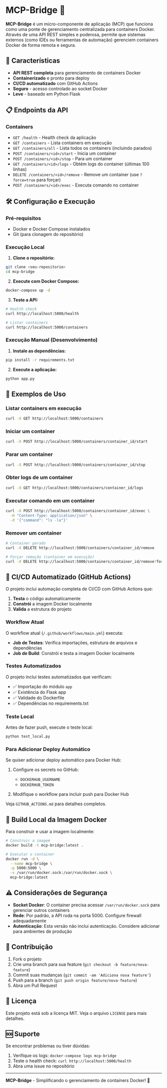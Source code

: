 # MCP-Bridge 🐳

**MCP-Bridge** é um micro-componente de aplicação (MCP) que funciona como uma ponte de gerenciamento centralizada para containers Docker. Através de uma API REST simples e poderosa, permite que sistemas externos (como IDEs ou ferramentas de automação) gerenciem containers Docker de forma remota e segura.

## 🚀 Características

- **API REST completa** para gerenciamento de containers Docker
- **Containerizado** e pronto para deploy
- **CI/CD automatizado** com GitHub Actions
- **Seguro** - acesso controlado ao socket Docker
- **Leve** - baseado em Python Flask

## 📋 Endpoints da API

### Containers
- `GET /health` - Health check da aplicação
- `GET /containers` - Lista containers em execução
- `GET /containers/all` - Lista todos os containers (incluindo parados)
- `POST /containers/<id>/start` - Inicia um container
- `POST /containers/<id>/stop` - Para um container
- `GET /containers/<id>/logs` - Obtém logs do container (últimas 100 linhas)
- `DELETE /containers/<id>/remove` - Remove um container (use `?force=true` para forçar)
- `POST /containers/<id>/exec` - Executa comando no container

## 🛠️ Configuração e Execução

### Pré-requisitos
- Docker e Docker Compose instalados
- Git (para clonagem do repositório)

### Execução Local

1. **Clone o repositório:**
```bash
git clone <seu-repositorio>
cd mcp-bridge
```

2. **Execute com Docker Compose:**
```bash
docker-compose up -d
```

3. **Teste a API:**
```bash
# Health check
curl http://localhost:5000/health

# Listar containers
curl http://localhost:5000/containers
```

### Execução Manual (Desenvolvimento)

1. **Instale as dependências:**
```bash
pip install -r requirements.txt
```

2. **Execute a aplicação:**
```bash
python app.py
```

## 📖 Exemplos de Uso

### Listar containers em execução
```bash
curl -X GET http://localhost:5000/containers
```

### Iniciar um container
```bash
curl -X POST http://localhost:5000/containers/container_id/start
```

### Parar um container
```bash
curl -X POST http://localhost:5000/containers/container_id/stop
```

### Obter logs de um container
```bash
curl -X GET http://localhost:5000/containers/container_id/logs
```

### Executar comando em um container
```bash
curl -X POST http://localhost:5000/containers/container_id/exec \
  -H "Content-Type: application/json" \
  -d '{"command": "ls -la"}'
```

### Remover um container
```bash
# Container parado
curl -X DELETE http://localhost:5000/containers/container_id/remove

# Forçar remoção (container em execução)
curl -X DELETE http://localhost:5000/containers/container_id/remove?force=true
```

## 🔧 CI/CD Automatizado (GitHub Actions)

O projeto inclui automação completa de CI/CD com GitHub Actions que:

1. **Testa** o código automaticamente
2. **Constrói** a imagem Docker localmente
3. **Valida** a estrutura do projeto

### Workflow Atual

O workflow atual (`/.github/workflows/main.yml`) executa:

- **Job de Testes**: Verifica importações, estrutura de arquivos e dependências
- **Job de Build**: Constrói e testa a imagem Docker localmente

### Testes Automatizados

O projeto inclui testes automatizados que verificam:
- ✅ Importação do módulo `app`
- ✅ Existência do Flask app
- ✅ Validade do Dockerfile
- ✅ Dependências no requirements.txt

### Teste Local

Antes de fazer push, execute o teste local:

```bash
python test_local.py
```

### Para Adicionar Deploy Automático

Se quiser adicionar deploy automático para Docker Hub:

1. Configure os secrets no GitHub:
   - `DOCKERHUB_USERNAME`
   - `DOCKERHUB_TOKEN`

2. Modifique o workflow para incluir push para Docker Hub

Veja `GITHUB_ACTIONS.md` para detalhes completos.

## 🐳 Build Local da Imagem Docker

Para construir e usar a imagem localmente:

```bash
# Construir a imagem
docker build -t mcp-bridge:latest .

# Executar o container
docker run -d \
  --name mcp-bridge \
  -p 5000:5000 \
  -v /var/run/docker.sock:/var/run/docker.sock \
  mcp-bridge:latest
```

## ⚠️ Considerações de Segurança

- **Socket Docker**: O container precisa acessar `/var/run/docker.sock` para gerenciar outros containers
- **Rede**: Por padrão, a API roda na porta 5000. Configure firewall adequadamente
- **Autenticação**: Esta versão não inclui autenticação. Considere adicionar para ambientes de produção

## 🤝 Contribuição

1. Fork o projeto
2. Crie uma branch para sua feature (`git checkout -b feature/nova-feature`)
3. Commit suas mudanças (`git commit -am 'Adiciona nova feature'`)
4. Push para a branch (`git push origin feature/nova-feature`)
5. Abra um Pull Request

## 📄 Licença

Este projeto está sob a licença MIT. Veja o arquivo `LICENSE` para mais detalhes.

## 🆘 Suporte

Se encontrar problemas ou tiver dúvidas:

1. Verifique os logs: `docker-compose logs mcp-bridge`
2. Teste o health check: `curl http://localhost:5000/health`
3. Abra uma issue no repositório

---

**MCP-Bridge** - Simplificando o gerenciamento de containers Docker! 🚀